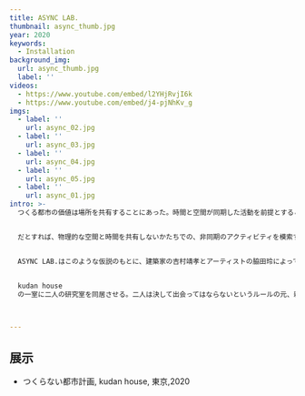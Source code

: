 ```yaml
---
title: ASYNC LAB.
thumbnail: async_thumb.jpg
year: 2020
keywords:
  - Installation
background_img:
  url: async_thumb.jpg
  label: ''
videos:
  - https://www.youtube.com/embed/l2YHjRvjI6k
  - https://www.youtube.com/embed/j4-pjNhKv_g
imgs:
  - label: ''
    url: async_02.jpg
  - label: ''
    url: async_03.jpg
  - label: ''
    url: async_04.jpg
  - label: ''
    url: async_05.jpg
  - label: ''
    url: async_01.jpg
intro: >-
  つくる都市の価値は場所を共有することにあった。時間と空間が同期した活動を前提とすることで、多様な価値を生み出す場所がこれまでの都市であった。


  だとすれば、物理的な空間と時間を共有しないかたちでの、非同期のアクティビティを模索することで、つくらない都市のモードやマナーを指し示すことができないだろうか。


  ASYNC LAB.はこのような仮説のもとに、建築家の吉村靖孝とアーティストの脇田玲によって実施されるコラボレーション・プロジェクトである。


  kudan house
  の一室に二人の研究室を同居させる。二人は決して出会ってはならないというルールの元、新たな都市のビジョンの生成を目指して非同期な対話を続ける。


  　
---
```




## 展示

- つくらない都市計画, kudan house, 東京,2020
